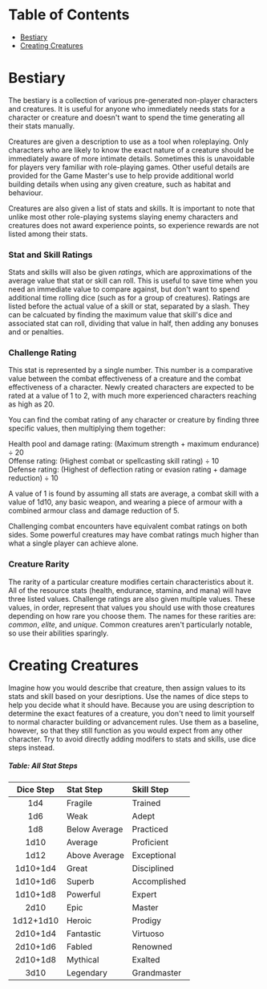 # Table of Contents

* [Bestiary](#bestiary)
* [Creating Creatures](#creating-creatures)

# Bestiary

The bestiary is a collection of various pre-generated non-player characters and creatures. It is useful for anyone who immediately needs stats for a character or creature and doesn't want to spend the time generating all their stats manually.

Creatures are given a description to use as a tool when roleplaying. Only characters who are likely to know the exact nature of a creature should be immediately aware of more intimate details. Sometimes this is unavoidable for players very familiar with role-playing games. Other useful details are provided for the Game Master's use to help provide additional world building details when using any given creature, such as habitat and behaviour.

Creatures are also given a list of stats and skills. It is important to note that unlike most other role-playing systems slaying enemy characters and creatures does not award experience points, so experience rewards are not listed among their stats.

### Stat and Skill Ratings

Stats and skills will also be given *ratings*, which are approximations of the average value that stat or skill can roll. This is useful to save time when you need an immediate value to compare against, but don't want to spend additional time rolling dice (such as for a group of creatures). Ratings are listed before the actual value of a skill or stat, separated by a slash. They can be calcuated by finding the maximum value that skill's dice and associated stat can roll, dividing that value in half, then adding any bonuses and or penalties.

### Challenge Rating

This stat is represented by a single number. This number is a comparative value between the combat effectiveness of a creature and the combat effectiveness of a character. Newly created characters are expected to be rated at a value of 1 to 2, with much more experienced characters reaching as high as 20.

You can find the combat rating of any character or creature by finding three specific values, then multiplying them together:

Health pool and damage rating: (Maximum strength + maximum endurance) ÷ 20  
Offense rating: (Highest combat or spellcasting skill rating) ÷ 10  
Defense rating: (Highest of deflection rating or evasion rating + damage reduction) ÷ 10

A value of 1 is found by assuming all stats are average, a combat skill with a value of 1d10, any basic weapon, and wearing a piece of armour with a combined armour class and damage reduction of 5.

Challenging combat encounters have equivalent combat ratings on both sides. Some powerful creatures may have combat ratings much higher than what a single player can achieve alone.

### Creature Rarity

The rarity of a particular creature modifies certain characteristics about it. All of the resource stats (health, endurance, stamina, and mana) will have three listed values. Challenge ratings are also given multiple values. These values, in order, represent that values you should use with those creatures depending on how rare you choose them. The names for these rarities are: *common*, *elite*, and *unique*. Common creatures aren't particularly notable, so use their abilities sparingly.

# Creating Creatures

Imagine how you would describe that creature, then assign values to its stats and skill based on your desriptions. Use the names of dice steps to help you decide what it should have. Because you are using description to determine the exact features of a creature, you don't need to limit yourself to normal character building or advancement rules. Use them as a baseline, however, so that they still function as you would expect from any other character. Try to avoid directly adding modifers to stats and skills, use dice steps instead.

##### Table: All Stat Steps
| Dice Step | Stat Step | Skill Step |
|:-:|:-|:-|
| 1d4 | Fragile | Trained |
| 1d6 | Weak | Adept |
| 1d8 | Below Average | Practiced |
| 1d10 | Average | Proficient |
| 1d12 | Above Average | Exceptional |
| 1d10+1d4 | Great | Disciplined |
| 1d10+1d6 | Superb | Accomplished |
| 1d10+1d8 | Powerful | Expert |
| 2d10 | Epic | Master |
| 1d12+1d10 | Heroic | Prodigy |
| 2d10+1d4 | Fantastic | Virtuoso |
| 2d10+1d6 | Fabled | Renowned |
| 2d10+1d8 | Mythical | Exalted |
| 3d10 | Legendary | Grandmaster |
